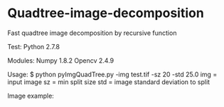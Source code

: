 # Quadtree-image-decomposition
Fast quadtree image decomposition by recursive function

Test:
Python 2.7.8

Modules:
Numpy 1.8.2
Opencv 2.4.9

Usage:
$ python pyImgQuadTree.py -img test.tif -sz 20 -std 25.0
img = input image
sz  = min split size
std = image standard deviation to split

Image example:

